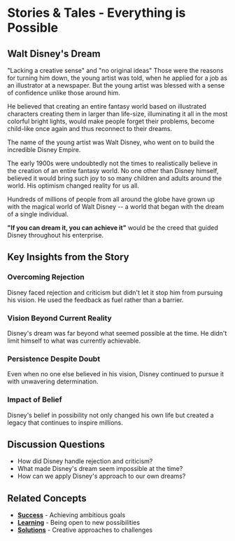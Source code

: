 # Stories & Tales - Everything is Possible

## Walt Disney's Dream

"Lacking a creative sense" and "no original ideas" Those were the reasons for turning him down, the young artist was told, when he applied for a job as an illustrator at a newspaper. But the young artist was blessed with a sense of confidence unlike those around him.

He believed that creating an entire fantasy world based on illustrated characters creating them in larger than life-size, illuminating it all in the most colorful bright lights, would make people forget their problems, become child-like once again and thus reconnect to their dreams.

The name of the young artist was Walt Disney, who went on to build the incredible Disney Empire.

The early 1900s were undoubtedly not the times to realistically believe in the creation of an entire fantasy world. No one other than Disney himself, believed it would bring such joy to so many children and adults around the world. His optimism changed reality for us all.

Hundreds of millions of people from all around the globe have grown up with the magical world of Walt Disney -- a world that began with the dream of a single individual.

**"If you can dream it, you can achieve it"** would be the creed that guided Disney throughout his enterprise.

## Key Insights from the Story

### Overcoming Rejection
Disney faced rejection and criticism but didn't let it stop him from pursuing his vision. He used the feedback as fuel rather than a barrier.

### Vision Beyond Current Reality
Disney's dream was far beyond what seemed possible at the time. He didn't limit himself to what was currently achievable.

### Persistence Despite Doubt
Even when no one else believed in his vision, Disney continued to pursue it with unwavering determination.

### Impact of Belief
Disney's belief in possibility not only changed his own life but created a legacy that continues to inspire millions.

## Discussion Questions
- How did Disney handle rejection and criticism?
- What made Disney's dream seem impossible at the time?
- How can we apply Disney's approach to our own dreams?

## Related Concepts
- **[Success](../success/README.md)** - Achieving ambitious goals
- **[Learning](../learning/README.md)** - Being open to new possibilities
- **[Solutions](../solutions/README.md)** - Creative approaches to challenges
